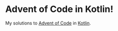 # Advent of Code in Kotlin!

My solutions to [Advent of Code](https://adventofcode.com/) in [Kotlin](https://kotlinlang.org/).
